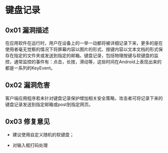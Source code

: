# 键盘记录

## 0x01 漏洞描述

在应用软件在运行时，用户在设备上的一举一动都将被详细记录下来，更多的是在使用者毫无觉察的情况下将屏幕内容以图片的形式、按键内容以文本文档的形式保存在指定的文件夹或发送到指定的邮箱。键盘记录，包括物理按键与软键盘的监控，通常监控的事件有：点击，长按，滑动等，这些时间在Android上表现出来的都是一系列的KeyEvent。

## 0x02 漏洞危害

客户端应用程序若未针对键盘记录保护增加相关安全策略，攻击者可将记录下来的键盘记录发送到指定邮箱或post到指定网页。

## 0x03 修复意见

* 建议使用自定义随机的软键盘；

* 对输入框打码处理

  